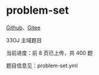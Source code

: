 # problem-set

[Github](https://github.com/open33oj/problem-set)、[Gitee](https://gitee.com/wood3_admin/problem-set)

33OJ 主域题目

当前进度：前 $8$ 页已上传，共 $400$ 题

题目信息见：problem-set.yml
